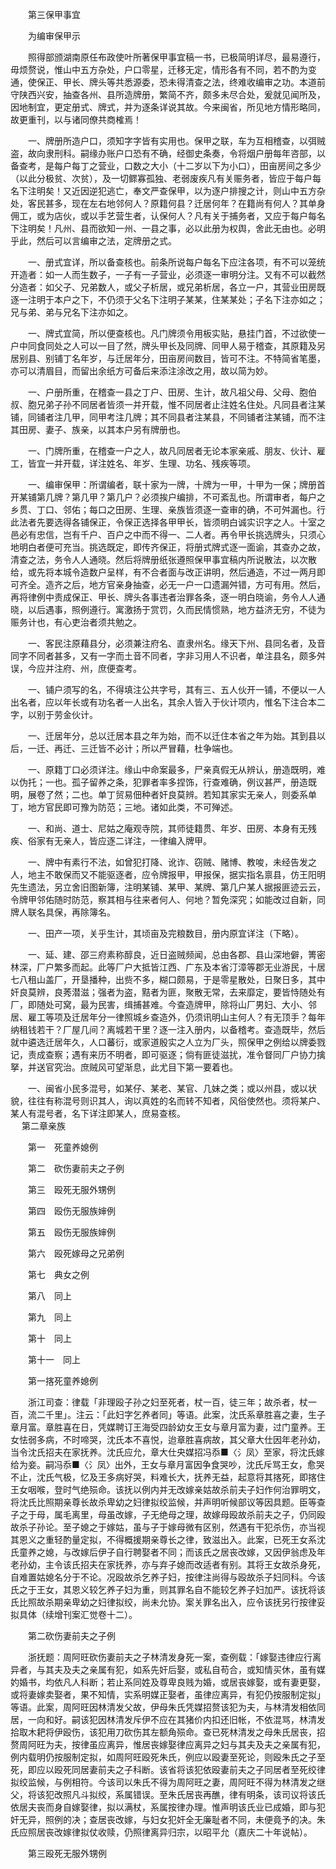 <!-- { "loadSidebar": true } -->
　　第三保甲事宜 

　　为编审保甲示 

　　照得部颁湖南原任布政使叶所著保甲事宜稿一书，已极简明详尽，最易遵行，毋烦赘说，惟山中五方杂处，户口零星，迁移无定，情形各有不同，若不酌为变通，使保正、甲长、牌头等共悉源委，恐未得清查之法，终难收编审之功。本道前守陕西兴安，抽查各州、县所造牌册，繁简不齐，颇多未尽合处，爰就见闻所及，因地制宜，更定册式、牌式，并为逐条详说其故。今来闽省，所见地方情形略同，故更重刊，以与诸同僚共商榷焉！ 

　　一、牌册所造户口，须知字字皆有实用也。保甲之联，车为互相稽查，以弭贼盗，故向隶刑科。嗣缘办账户口恐有不确，经御史条奏，令将烟户册每年咨部，以备查考，是每户每丁之营业，口数之大小（十二岁以下为小口），田亩房间之多少（以此分极贫、次贫），及一切鳏寡孤独、老弱废疾凡有关赈务者，皆应于每户每名下注明矣！又近因逆犯逃亡，奉文严查保甲，以为逐户排搜之计，则山中五方杂处，客民甚多，现在左右地邻何人？原籍何县？迁居何年？在籍尚有何人？其单身佣工，或为店伙，或以手艺营生者，认保何人？凡有关于捕务者，又应于每户每名下注明矣！凡州、县而欲知一州、一县之事，必以此册为权舆，舍此无由也。必明乎此，然后可以言编审之法，定牌册之式。 

　　一、册式宜详，所以备查核也。前条所说每户每名下应注各项，有不可以笼统开造者：如一人而生数子，一子有一子营业，必须逐一审明分注。又有不可以截然分造者：如父子、兄弟数人，或父子析居，或兄弟析居，各立一户，其营业田房既逐一注明于本户之下，不仍须于父名下注明子某某，住某某处；子名下注亦如之；兄与弟、弟与兄名下注亦如之。 

　　一、牌式宜简，所以便查核也。凡门牌须令用板实贴，悬挂门首，不过欲使一户中同食同处之人可以一目了然，牌头甲长及同牌、同甲人易于稽查，其原籍及另居别县、别铺丁名年岁，与迁居年分，田亩房间数目，皆可不注。不特简省笔墨，亦可以清眉目，而留出余纸方可备后来添注涂改之用，故以简为妙。 

　　一、户册所重，在稽查一县之丁户、田房、生计，故凡祖父母、父母、胞伯叔、胞兄弟子孙不同居者皆须一并开载，惟不同居者止注姓名住处。凡同县者注某铺，同铺者注几甲，同甲考注几牌；其不同县者注某县，不同铺者注某铺，而不注其田房、妻子、族亲，以其本户另有牌册也。 

　　一、门牌所重，在稽查一户之人，故凡同居者无论本家亲戚、朋友、伙计、雇工，皆宜一并开载，详注姓名、年岁、生理、功名、残疾等项。 

　　一、编审保甲：所谓编者，联十家为一牌，十牌为一甲，十甲为一保；牌册首开某铺第几牌？第几甲？第几户？必须挨户编排，不可紊乱也。所谓审者，每户之乡贯、丁口、邻佑；每口之田房、生理、亲族皆须逐一查审的确，不可舛漏也。行此法者先要选得各铺保正，令保正选择各甲甲长，皆须明白诚实识字之人。十室之邑必有忠信，岂有千户、百户之中而不得一、二人者。再令甲长挑选牌头，只须心地明白者便可充当。挑选既定，即传齐保正，将册式牌式逐一面谕，其查办之故，清查之法，务令人人通晓。然后将牌册纸张遵照保甲事宜稿内所说散法，以次散给，或先将本城令造数户呈样，有不合者面与改正讲明，然后通造，不过一两月即可齐全。造齐之后，地方官亲身抽查，必无一户一口遗漏舛错，方可有用。然后，再将律例中责成保正、甲长、牌头各事违者治罪各条，逐一明白晓谕，务令人人通晓，以后遇事，照例遵行。寓激扬于赏罚，久而民情惯熟，地方益济无穷，不徒为赈务计也，有心吏治者须共勉之。 

　　一、客民注原藉县分，必须兼注府名、直隶州名。缘天下州、县同名者，及音同字不同者甚多，又有一字而土音不同者，字非习用人不识者，单注县名，颇多舛误，今应并注府、州，庶便查考。 

　　一、铺户须写的名，不得填注公共字号，其有三、五人伙开一铺，不便以一人出名者，应以年长或有功名者一人出名，其余人皆入于伙计项内，惟名下注合本二字，以别于劳金伙计。 

　　一、迁居年分，总以迁居本县之年为始，而不以迁住本省之年为始。其到县以后，一迁、再迁、三迁皆不必计；所以严冒藉，杜争端也。 

　　一、原籍丁口必须详注。缘山中命案最多，尸亲真假无从辨认，册造既明，难以伪托；一也。孤子留养之条，犯罪者率多捏饰，行查难确，例议甚严，册造既明，展卷了然；二也。单丁贸易佃种者奸良莫辨。若知其家实无亲人，则委系单丁，地方官民即可豫为防范；三地。诸如此类，不可殚述。 

　　一、和尚、道士、尼姑之庵观寺院，其师徒籍贯、年岁、田房、本身有无残疾、俗家有无亲人，皆应逐二详注，一律编入牌甲。 

　　一、牌中有素行不法，如曾犯打降、讹诈、窃贼、赌博、教唆，未经告发之人，地主不敢保而又不能驱逐者，应令牌报甲，甲报保，据实指名禀县，仿王阳明先生遗法，另立舍旧图新簿，注明某铺、某甲、某牌、第几户某人据报匪迹云云，令牌甲邻佑随时防范，察其相与往来者何人、何地？暂免深究；如能改过自新，同牌人联名具保，再除簿名。 

　　一、田产一项，关乎生计，其顷亩及完粮数目，册内原宜详注（下略）。 

　　一、延、建、邵三府素称醇良，近日盗贼频闻，总由各郡、县山深地僻，箐密林深，厂户繁多而起。此等厂户大抵皆江西、广东及本省汀漳等郡无业游民，十居七八租山盖厂，开垦播种，出赀不多，糊口颇易，于是零星散处，日聚日多，其中奸良莫辨，良莠潜滋；强者为盗，黠者为匪，聚散无常，去来靡定，要皆恃随处有厂，即随处可窝，最为民害，缉捕甚难。今查造牌甲，除将山厂男妇、大小、邻居、雇工等项及迁居年分一律照城乡查造外，仍须讯明山主何人？有无顶手？每年纳租钱若干？厂屋几间？离城若干里？逐一注入册内，以备稽考。查造既毕，然后就中遴选迁居年久，人口蕃衍，或家道殷实之人立为厂头，照保甲之例给以牌委戮记，责成查察；遇有来历不明者，即可驱逐；倘有匪徒滋扰，准令督同厂户协力擒拏，并送官究治。庶贼风可望渐息，此尤目下第一要着也。 

　　一、闽省小民多混号，如某仔、某老、某官、几妹之类；或以州县，或以状貌，往往有称混号则识其人，询以真姓的名而转不知者，风俗使然也。须将某户、某人有混号者，名下详注即某人，庶易查核。  
　 
第二章亲族

　　第一　死童养媳例 

　　第二　砍伤妻前夫之子例 

　　第三　殴死无服外甥例 

　　第四　殴伤无服族婶例 

　　第五　殴伤无服族婶例 

　　第六　殴死嫁母之兄弟例 

　　第七　典女之例 

　　第八　同上 

　　第九　同上 

　　第十　同上 

　　第十一　同上 

　　第一揢死童养媳例 

　　浙江司查：律载「非理殴子孙之妇至死者，杖一百，徒三年；故杀者，杖一百，流二千里」。注云：「此妇字乞养者同」等语。此案，沈氏系章胜喜之妻，生子章月富。章胜喜在日，凭媒聘订王海受四龄幼女王女与章月富为妻，过门童养。王女怯弱多病，不时啼哭，沈氏本不喜悦，迨章胜喜病故，其父章大仕因年老孙幼，当令沈氏招夫在家抚养。沈氏应允，章大仕央媒招冯忝■〈氵凤〉至家，将沈氏嫁给为妾。嗣冯忝■〈氵凤〉出外，王女与章月富因争食哭吵，沈氏斥骂王女，愈哭不止，沈氏气极，忆及王多病好哭，料难长大，抚养无益，起意将其揢死，即揢住王女咽喉，登时气绝殒命。该抚以例内并无改嫁亲姑故杀前夫子妇作何治罪明文，将沈氏比照期亲尊长故杀卑幼之妇律拟绞监候，并声明听候部议等因具题。臣等查子之于母，属毛离里，母虽改嫁，子无绝母之理，故嫁母殴故杀前夫之子，仍同殴故杀子孙论。至子媳之于嫁姑，虽与子于嫁母微有区别，然遇有干犯杀伤，亦当视其恩义之重轻酌量定拟，不得概援期亲尊长之律，致滋出入。此案，已死王女系沈氏童养之媳，与改嫁后伊子自行聘娶者不同；而该氏之居丧改嫁，又因伊翁虑及年老孙幼，主令该氏招夫在家抚养，亦与弃子媳而改适者有别。其将王女故杀身死，自难置姑媳名分于不论。况殴故杀乞养子妇，按律注尚得与殴故杀子妇同科。今该氏之于王女，其恩义较乞养子妇为重，则其罪名自不能较乞养子妇加严。该抚将该氏比照故杀期亲卑幼之妇律拟绞，尚未允协。案关罪名出入，应令该抚另行按律妥拟具体（续增刊案汇觉卷十二）。 

　　第二砍伤妻前夫之子例 

　　浙抚题：周阿旺砍伤妻前夫之子林清发身死一案，查例载：「嫁娶违律应行离异者，与其夫及夫之亲属有犯，如系先奸后娶，或私自苟合，或知情买休，虽有媒妁婚书，均依凡人科断；若止系同姓及尊卑良贱为婚，或居丧嫁娶，或有妻更娶，或将妻嫁卖娶者，果不知情，实系明媒正娶者，虽律应离异，有犯仍按服制定拟」等语。此案，周阿旺因林清发父故，伊母朱氏凭媒招赘该犯为夫，与林清发相依同居，一向和好。嗣该犯因林清发斥伊不应在其猪价内扣还旧帐，不依混骂，林清发拾取木耙将伊殴伤，该犯用刀砍伤其左额角殒命。查已死林清发之母朱氏居丧，招赘周阿旺为夫，按律虽应离异，惟居丧嫁娶律应离异之妇与其夫及夫之亲属有犯，例内载明仍按服制定拟，如周阿旺殴死朱氏，例应以殴妻至死论，则殴朱氏之子至死，即应以殴死同居妻前夫之子科断。该省将该犯依殴妻前夫之子同居者至死绞律拟绞监候，与例相符。今该司以朱氏不得为周阿旺之妻，周阿旺不得为林清发之继父，将该犯改照凡斗拟绞，系属错误。至朱氏居丧再醮，律有明条，该司议将该氏依居夫丧而身自嫁娶律，拟以满杖，系属按律办理。惟声明该氏业已成婚，即与犯奸无异，照例的决；查居丧改嫁，与妇女犯奸全无廉耻者不同，未便竟予的决。朱氏应照居丧改嫁律拟仗收赎，仍照律离异归宗，以昭平允（嘉庆二十年说帖）。 

　　第三殴死无服外甥例 

